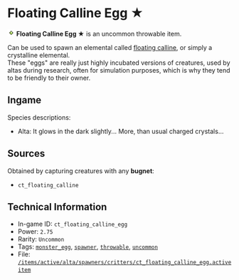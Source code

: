 # Floating Calline Egg ★

<img src="https://raw.githubusercontent.com/Ceterai/Enternia/main/items/active/alta/spawners/critters/ct_floating_calline_egg.png" alt="Floating Calline Egg ★ icon" loading="lazy" height=16px width="auto" /> **Floating Calline Egg ★** is an uncommon throwable item.

Can be used to spawn an elemental called [floating calline](https://ceterai.github.io/MyEnternia/Wiki/floatingcalline), or simply a crystalline elemental.  
These "eggs" are really just highly incubated versions of creatures, used by altas during research, often for simulation purposes, which is why they tend to be friendly to their owner.

## Ingame

Species descriptions:

- Alta: It glows in the dark slightly... More, than usual charged crystals...

## Sources

Obtained by capturing creatures with any **bugnet**:

- `ct_floating_calline`

## Technical Information

- In-game ID: `ct_floating_calline_egg`
- Power: `2.75`
- Rarity: `Uncommon`
- Tags: [`monster_egg`](https://ceterai.github.io/MyEnternia/Wiki/Tags/MonsterEgg), [`spawner`](https://ceterai.github.io/MyEnternia/Wiki/Tags/Spawner), [`throwable`](https://ceterai.github.io/MyEnternia/Wiki/Tags/Throwable), [`uncommon`](https://ceterai.github.io/MyEnternia/Wiki/Tags/Uncommon)
- File: [`/items/active/alta/spawners/critters/ct_floating_calline_egg.activeitem`](https://github.com/Ceterai/Enternia/blob/main/items/active/alta/spawners/critters/ct_floating_calline_egg.activeitem)
